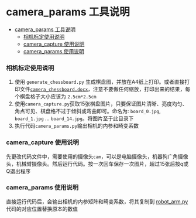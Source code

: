 # camera_params 工具说明

<!-- TOC -->
* [camera_params 工具说明](#cameraparams-工具说明)
    * [相机标定使用说明](#相机标定使用说明)
    * [camera_capture 使用说明](#cameracapture-使用说明)
    * [camera_params 使用说明](#cameraparams-使用说明)
<!-- TOC -->

### 相机标定使用说明
1. 使用 `generate_chessboard.py` 生成棋盘图，并放在A4纸上打印。或者直接打印文件[`camera_chessboard.docx`](camera_chessboard.docx)，注意不要做任何缩放，打印出来的结果，每个棋盘格子大小应该为 `2.5cm*2.5cm`
2. 使用`camera_capture.py`获取15张棋盘图片，只要保证图片清晰、亮度均匀、角点可见、棋盘格不过于倾斜或弯曲即可。命名为: `board_0.jpg`, `board_1.jpg` ... `board_14.jpg`。将图片至于此目录下
3. 执行代码`camera_params.py`输出相机的内参和畸变系数

### camera_capture 使用说明
先更改代码文件中，需要使用的摄像头`cam`，可以是电脑摄像头，机器狗广角摄像头，机械臂摄像头。然后运行代码。按一次回车保存一次图片，超过15张后按q或Q退出程序

### camera_params 使用说明
直接运行代码后，会输出相机的内参矩阵和畸变系数，将其复制到 [robot_arm.py](../../robot_arm.py) 代码的对应位置替换原本的数值